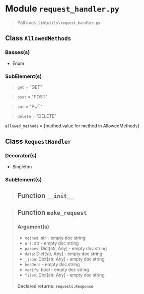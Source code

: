 # Module `request_handler.py`
> Path: `mds_lib\utils\request_handler.py`
## Class `AllowedMethods`
### Basses(s)
+ Enum
### SubElement(s)
 > `get` = "GET"
 > `post` = "POST"
 > `put` = "PUT"
 > `delete` = "DELETE"
`allowed_methods` = [method.value for method in AllowedMethods]
## Class `RequestHandler`
### Decorator(s)
+ Singleton
### SubElement(s)
 > ## Function  `__init__`
 > ## Function  `make_request`
 > ### Argument(s)
 > + `method`: str - empty doc string
 > + `url`: str - empty doc string
 > + `params`: Dict[str, Any] - empty doc string
 > + `data`: Dict[str, Any] - empty doc string
 > + `_json`: Dict[str, Any] - empty doc string
 > + `headers` - empty doc string
 > + `verify`: bool - empty doc string
 > + `files`: Dict[str, Any] - empty doc string
 > #### Declared returns: `requests.Response`